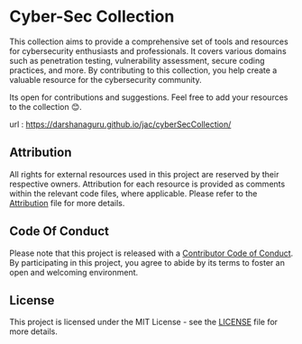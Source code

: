 # Cyber-Sec Collection

This collection aims to provide a comprehensive set of tools and resources for cybersecurity enthusiasts and professionals. It covers various domains such as penetration testing, vulnerability assessment, secure coding practices, and more. By contributing to this collection, you help create a valuable resource for the cybersecurity community.

Its open for contributions and suggestions. Feel free to add your resources to the collection 😊.

url : https://darshanaguru.github.io/jac/cyberSecCollection/

## Attribution

All rights for external resources used in this project are reserved by their respective owners. Attribution for each resource is provided as comments within the relevant code files, where applicable. Please refer to the [Attribution](https://github.com/DarshanAguru/jac/blob/main/ATTRIBUTION.md) file for more details.

## Code Of Conduct

Please note that this project is released with a [Contributor Code of Conduct](https://github.com/DarshanAguru/jac/blob/main/CODE_OF_CONDUCT.md). By participating in this project, you agree to abide by its terms to foster an open and welcoming environment.

## License

This project is licensed under the MIT License - see the [LICENSE](https://github.com/DarshanAguru/jac/blob/main/LICENSE) file for more details.